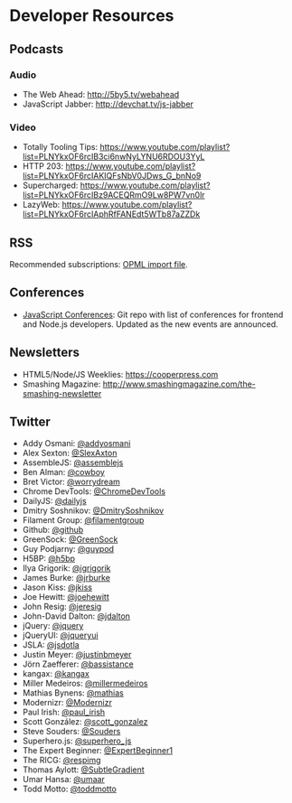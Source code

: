 # Developer Resources


## Podcasts

### Audio

- The Web Ahead: <http://5by5.tv/webahead>
- JavaScript Jabber: <http://devchat.tv/js-jabber>


### Video

- Totally Tooling Tips: <https://www.youtube.com/playlist?list=PLNYkxOF6rcIB3ci6nwNyLYNU6RDOU3YyL>
- HTTP 203: <https://www.youtube.com/playlist?list=PLNYkxOF6rcIAKIQFsNbV0JDws_G_bnNo9>
- Supercharged: <https://www.youtube.com/playlist?list=PLNYkxOF6rcIBz9ACEQRmO9Lw8PW7vn0lr>
- LazyWeb: <https://www.youtube.com/playlist?list=PLNYkxOF6rcIAphRfFANEdt5WTb87aZZDk>



## RSS

Recommended subscriptions: [OPML import file](https://raw.githubusercontent.com/SapientNitroLA/development-resources/master/rss.opml).

## Conferences

- [JavaScript Conferences](https://github.com/prigara/javascript-conferences): Git repo with list of conferences for frontend and Node.js developers. Updated as the new events are announced.

## Newsletters

- HTML5/Node/JS Weeklies: <https://cooperpress.com>
- Smashing Magazine: <http://www.smashingmagazine.com/the-smashing-newsletter>



## Twitter

- Addy Osmani: [@addyosmani](https://twitter.com/addyosmani)
- Alex Sexton: [@SlexAxton](https://twitter.com/SlexAxton)
- AssembleJS: [@assemblejs](https://twitter.com/assemblejs)
- Ben Alman: [@cowboy](https://twitter.com/cowboy)
- Bret Victor: [@worrydream](https://twitter.com/worrydream)
- Chrome DevTools: [@ChromeDevTools](https://twitter.com/ChromeDevTools)
- DailyJS: [@dailyjs](https://twitter.com/dailyjs)
- Dmitry Soshnikov: [@DmitrySoshnikov](https://twitter.com/DmitrySoshnikov)
- Filament Group: [@filamentgroup](https://twitter.com/filamentgroup)
- Github: [@github](https://twitter.com/github)
- GreenSock: [@GreenSock](https://twitter.com/GreenSock)
- Guy Podjarny: [@guypod](https://twitter.com/guypod)
- H5BP: [@h5bp](https://twitter.com/h5bp)
- Ilya Grigorik: [@igrigorik](https://twitter.com/igrigorik)
- James Burke: [@jrburke](https://twitter.com/jrburke)
- Jason Kiss: [@jkiss](https://twitter.com/jkiss)
- Joe Hewitt: [@joehewitt](https://twitter.com/joehewitt)
- John Resig: [@jeresig](https://twitter.com/jeresig)
- John-David Dalton: [@jdalton](https://twitter.com/jdalton)
- jQuery: [@jquery](https://twitter.com/jquery)
- jQueryUI: [@jqueryui](https://twitter.com/jqueryui)
- JSLA: [@jsdotla](https://twitter.com/jsdotla)
- Justin Meyer: [@justinbmeyer](https://twitter.com/justinbmeyer)
- Jörn Zaefferer: [@bassistance](https://twitter.com/bassistance)
- kangax: [@kangax](https://twitter.com/kangax)
- Miller Medeiros: [@millermedeiros](https://twitter.com/millermedeiros)
- Mathias Bynens: [@mathias](https://twitter.com/mathias)
- Modernizr: [@Modernizr](https://twitter.com/Modernizr)
- Paul Irish: [@paul_irish](https://twitter.com/paul_irish)
- Scott González: [@scott_gonzalez](https://twitter.com/scott_gonzalez)
- Steve Souders: [@Souders](https://twitter.com/Souders)
- Superhero.js: [@superhero_js](https://twitter.com/superhero_js)
- The Expert Beginner: [@ExpertBeginner1](https://twitter.com/ExpertBeginner1)
- The RICG: [@respimg](https://twitter.com/respimg)
- Thomas Aylott: [@SubtleGradient](https://twitter.com/SubtleGradient)
- Umar Hansa: [@umaar](https://twitter.com/umaar)
- Todd Motto: [@toddmotto](https://twitter.com/toddmotto)
